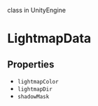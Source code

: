 class in UnityEngine
# LightmapData

## Properties
- `lightmapColor`
- `lightmapDir`
- `shadowMask`
